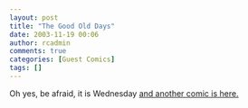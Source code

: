 ```yaml
---
layout: post
title: "The Good Old Days"
date: 2003-11-19 00:06
author: rcadmin
comments: true
categories: [Guest Comics]
tags: []
---
```

Oh yes, be afraid, it is Wednesday <a HREF='modules.php?op=modload&name=Comics&file=index&action=comic&id=357'>and another comic is here.</a>
<!--more-->
<img src="http://dl.bitsmack.com/comics/20031119.jpg" alt="" />

